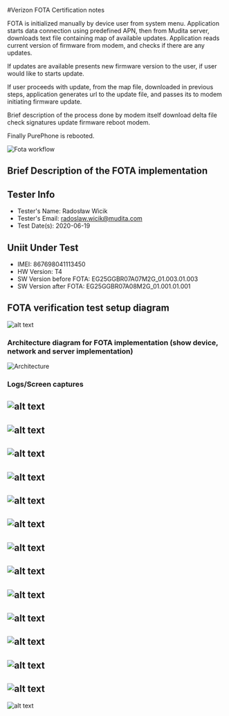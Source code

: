 #Verizon FOTA Certification notes

FOTA is initialized manually by device user from system menu.
Application starts data connection using predefined APN, then from
Mudita server, downloads text file containing map of available updates.
Application reads current version of firmware from modem, and checks if there are any updates.

If updates are available presents new firmware version to the user, if user would like to starts update.

If user proceeds with update, from the map file, downloaded in previous steps, application
generates url to the update file, and passes its to modem initiating firmware update.

Brief description of the process done by modem itself
download delta file
check signatures
update firmware
reboot modem.

Finally PurePhone is rebooted.


![Fota workflow](./Images/fota/dfota_workflow.png "Fota workflow")


## Brief Description of the FOTA implementation

## Tester Info

* Tester's Name: Radosław Wicik
* Tester's Email: radoslaw.wicik@mudita.com
* Test Date(s): 2020-06-19

## Uniit Under Test
* IMEI: 867698041113450
* HW Version: T4
* SW Version before FOTA: EG25GGBR07A07M2G_01.003.01.003
* SW Version after FOTA:  EG25GGBR07A08M2G_01.001.01.001

## FOTA verification test setup diagram

![alt text](./Images/fota/dfota_test_setup.png "Test setup diagram")

### Architecture diagram for FOTA implementation (show device, network and server implementation)
![Architecture](./Images/fota/dfota_architecture.png)

### Logs/Screen captures
![alt text](./Images/fota/Fota_001.png)
---
![alt text](./Images/fota/Fota_002.png)
---
![alt text](./Images/fota/Fota_003.png)
---
![alt text](./Images/fota/Fota_004.png)
---
![alt text](./Images/fota/Fota_005.png)
---
![alt text](./Images/fota/Fota_006.png)
---
![alt text](./Images/fota/Fota_007.png)
---
![alt text](./Images/fota/Fota_008.png)
---
![alt text](./Images/fota/Fota_009.png)
---
![alt text](./Images/fota/Fota_010.png)
---
![alt text](./Images/fota/Fota_011.png)
---
![alt text](./Images/fota/Fota_012.png)
---
![alt text](./Images/fota/Fota_013.png)
---
![alt text](./Images/fota/Fota_014.png)
